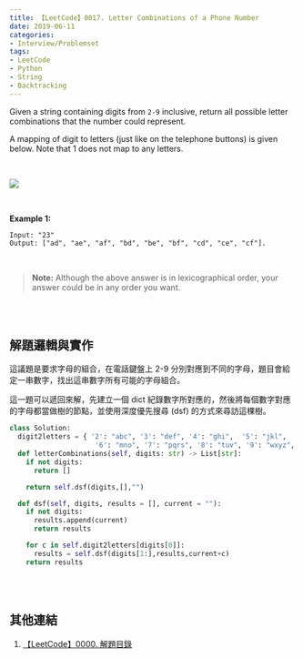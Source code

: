 ```yaml
---
title: 【LeetCode】0017. Letter Combinations of a Phone Number
date: 2019-06-11
categories:
- Interview/Problemset
tags:
- LeetCode
- Python
- String
- Backtracking
---
```


Given a string containing digits from  `2-9` inclusive, return all possible letter combinations that the number could represent.

A mapping of digit to letters (just like on the telephone buttons) is given below. Note that 1 does not map to any letters.

<br>

![](https://upload.wikimedia.org/wikipedia/commons/thumb/7/73/Telephone-keypad2.svg/200px-Telephone-keypad2.svg.png)
<!--more-->
<br>

**Example 1:**
```
Input: "23"
Output: ["ad", "ae", "af", "bd", "be", "bf", "cd", "ce", "cf"].
```
<br>

> **Note:**
> Although the above answer is in lexicographical order, your answer could be in any order you want.

<br><br>

## 解題邏輯與實作
這議題是要求字母的組合，在電話鍵盤上 2-9 分別對應到不同的字母，題目會給定一串數字，找出這串數字所有可能的字母組合。


這一題可以遞回來解，先建立一個 dict 紀錄數字所對應的，然後將每個數字對應的字母都當做樹的節點，並使用深度優先搜尋 (dsf) 的方式來尋訪這棵樹。


```python
class Solution:
  digit2letters = { '2': "abc", '3': "def", '4': "ghi",  '5': "jkl",
                     '6': "mno", '7': "pqrs", '8': "tuv", '9': "wxyz", }
  def letterCombinations(self, digits: str) -> List[str]:
    if not digits:
      return []

    return self.dsf(digits,[],"")

  def dsf(self, digits, results = [], current = ""):
    if not digits:
      results.append(current)
      return results

    for c in self.digit2letters[digits[0]]:
      results = self.dsf(digits[1:],results,current+c)
    return results
```

<br><br>

## 其他連結
1. [【LeetCode】0000. 解題目錄](/LeetCode-0000-Contents/)